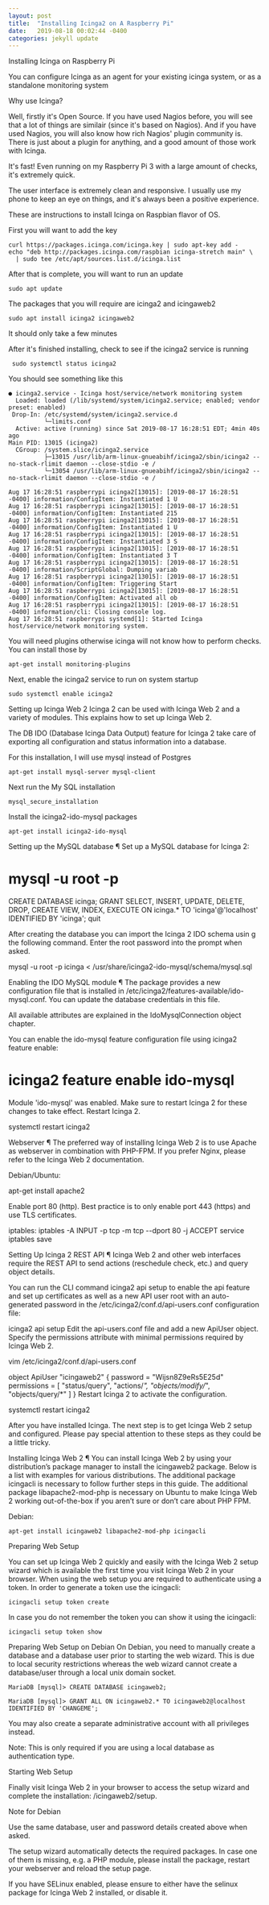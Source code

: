 ```yaml
---
layout: post
title:  "Installing Icinga2 on A Raspberry Pi"
date:   2019-08-18 00:02:44 -0400
categories: jekyll update
---
```




Installing Icinga on Raspberry Pi

You can configure Icinga as an agent for your existing icinga system, or as a standalone
monitoring system

Why use Icinga?


Well, firstly it's Open Source. If you have used Nagios before, you will
see that a lot of things are similair (since it's based on Nagios).  And
if you have used Nagios, you will also know how rich Nagios' plugin 
community is.  There is just about a plugin for anything, and a good amount
of those work with Icinga.


It's fast!  Even running on my Raspberry Pi 3 with a large amount of checks, it's extremely quick.

The user interface is extremely clean and responsive.  I usually use my phone 
to keep an eye on things, and it's always been a positive experience.


These are instructions to install Icinga on Raspbian flavor of OS.


First you will want to add the key

```
curl https://packages.icinga.com/icinga.key | sudo apt-key add -
echo "deb http://packages.icinga.com/raspbian icinga-stretch main" \
  | sudo tee /etc/apt/sources.list.d/icinga.list
```

After that is complete, you will want to run an update

```
sudo apt update
```

The packages that you will require are icinga2 and icingaweb2

```
sudo apt install icinga2 icingaweb2
```

It should only take a few minutes

After it's finished installing, check to see if the icinga2 service is running

```
 sudo systemctl status icinga2
 ```

 You should see something like this

 ```
 ● icinga2.service - Icinga host/service/network monitoring system
   Loaded: loaded (/lib/systemd/system/icinga2.service; enabled; vendor preset: enabled)
  Drop-In: /etc/systemd/system/icinga2.service.d
           └─limits.conf
   Active: active (running) since Sat 2019-08-17 16:28:51 EDT; 4min 40s ago
 Main PID: 13015 (icinga2)
   CGroup: /system.slice/icinga2.service
           ├─13015 /usr/lib/arm-linux-gnueabihf/icinga2/sbin/icinga2 --no-stack-rlimit daemon --close-stdio -e /
           └─13054 /usr/lib/arm-linux-gnueabihf/icinga2/sbin/icinga2 --no-stack-rlimit daemon --close-stdio -e /

Aug 17 16:28:51 raspberrypi icinga2[13015]: [2019-08-17 16:28:51 -0400] information/ConfigItem: Instantiated 1 U
Aug 17 16:28:51 raspberrypi icinga2[13015]: [2019-08-17 16:28:51 -0400] information/ConfigItem: Instantiated 215
Aug 17 16:28:51 raspberrypi icinga2[13015]: [2019-08-17 16:28:51 -0400] information/ConfigItem: Instantiated 1 U
Aug 17 16:28:51 raspberrypi icinga2[13015]: [2019-08-17 16:28:51 -0400] information/ConfigItem: Instantiated 3 S
Aug 17 16:28:51 raspberrypi icinga2[13015]: [2019-08-17 16:28:51 -0400] information/ConfigItem: Instantiated 3 T
Aug 17 16:28:51 raspberrypi icinga2[13015]: [2019-08-17 16:28:51 -0400] information/ScriptGlobal: Dumping variab
Aug 17 16:28:51 raspberrypi icinga2[13015]: [2019-08-17 16:28:51 -0400] information/ConfigItem: Triggering Start
Aug 17 16:28:51 raspberrypi icinga2[13015]: [2019-08-17 16:28:51 -0400] information/ConfigItem: Activated all ob
Aug 17 16:28:51 raspberrypi icinga2[13015]: [2019-08-17 16:28:51 -0400] information/cli: Closing console log.
Aug 17 16:28:51 raspberrypi systemd[1]: Started Icinga host/service/network monitoring system.
```

You will need plugins otherwise icinga will not know how to perform checks. You can install those by 

```
apt-get install monitoring-plugins
```

Next, enable the icinga2 service to run on system startup
```
sudo systemctl enable icinga2
```

Setting up Icinga Web 2 
Icinga 2 can be used with Icinga Web 2 and a variety of modules. This  explains how to set up Icinga Web 2.

The DB IDO (Database Icinga Data Output) feature for Icinga 2 take care of exporting all configuration and status information into a database.

For this installation, I will use mysql instead of Postgres

```
apt-get install mysql-server mysql-client
```

Next run the My SQL installation
```
mysql_secure_installation
```

Install the icinga2-ido-mysql packages
```
apt-get install icinga2-ido-mysql
```


Setting up the MySQL database ¶
Set up a MySQL database for Icinga 2:


# mysql -u root -p

CREATE DATABASE icinga;
GRANT SELECT, INSERT, UPDATE, DELETE, DROP, CREATE VIEW, INDEX, EXECUTE ON icinga.* TO 'icinga'@'localhost' IDENTIFIED BY 'icinga';
quit




After creating the database you can import the Icinga 2 IDO schema usin
g the following command. Enter the root password into the prompt when asked.


mysql -u root -p icinga < /usr/share/icinga2-ido-mysql/schema/mysql.sql


Enabling the IDO MySQL module ¶
The package provides a new configuration file that is installed in /etc/icinga2/features-available/ido-mysql.conf. You can update the database credentials in this file.

All available attributes are explained in the IdoMysqlConnection object chapter.

You can enable the ido-mysql feature configuration file using icinga2 feature enable:


# icinga2 feature enable ido-mysql
Module 'ido-mysql' was enabled.
Make sure to restart Icinga 2 for these changes to take effect.
Restart Icinga 2.


systemctl restart icinga2

Webserver ¶
The preferred way of installing Icinga Web 2 is to use Apache as webserver in combination with PHP-FPM. If you prefer Nginx, please refer to the Icinga Web 2 documentation.

Debian/Ubuntu:


apt-get install apache2



Enable port 80 (http). Best practice is to only enable port 443 (https) and use TLS certificates.

iptables:
iptables -A INPUT -p tcp -m tcp --dport 80 -j ACCEPT
service iptables save

Setting Up Icinga 2 REST API ¶
Icinga Web 2 and other web interfaces require the REST API to send actions (reschedule check, etc.) and query object details.

You can run the CLI command icinga2 api setup to enable the api feature and set up certificates as well as a new API user root with an auto-generated password in the /etc/icinga2/conf.d/api-users.conf configuration file:

icinga2 api setup
Edit the api-users.conf file and add a new ApiUser object. Specify the permissions attribute with minimal permissions required by Icinga Web 2.


vim /etc/icinga2/conf.d/api-users.conf

object ApiUser "icingaweb2" {
  password = "Wijsn8Z9eRs5E25d"
  permissions = [ "status/query", "actions/*", "objects/modify/*", "objects/query/*" ]
}
Restart Icinga 2 to activate the configuration.


systemctl restart icinga2


After you have installed Icinga.  The next step is to get Icinga Web 2
setup and configured.  Please pay special attention to these steps as they
could be a little tricky.  


Installing Icinga Web 2 ¶
You can install Icinga Web 2 by using your distribution’s package manager to install the icingaweb2 package. Below is a list with examples for various distributions. The additional package icingacli is necessary to follow further steps in this guide. The additional package libapache2-mod-php is necessary on Ubuntu to make Icinga Web 2 working out-of-the-box if you aren’t sure or don’t care about PHP FPM.

Debian:

```
apt-get install icingaweb2 libapache2-mod-php icingacli
```


Preparing Web Setup 

You can set up Icinga Web 2 quickly and easily with the Icinga Web 2 setup wizard which is available the first time you visit Icinga Web 2 in your browser. When using the web setup you are required to authenticate using a token. In order to generate a token use the icingacli:

```
icingacli setup token create
```

In case you do not remember the token you can show it using the icingacli:

```
icingacli setup token show
```

Preparing Web Setup on Debian 
On Debian, you need to manually create a database and a database user prior to starting the web wizard. This is due to local security restrictions whereas the web wizard cannot create a database/user through a local unix domain socket.

```
MariaDB [mysql]> CREATE DATABASE icingaweb2;

MariaDB [mysql]> GRANT ALL ON icingaweb2.* TO icingaweb2@localhost IDENTIFIED BY 'CHANGEME';
```

You may also create a separate administrative account with all privileges instead.

Note: This is only required if you are using a local database as authentication type.

Starting Web Setup 

Finally visit Icinga Web 2 in your browser to access the setup wizard and complete the installation: /icingaweb2/setup.

Note for Debian

Use the same database, user and password details created above when asked.

The setup wizard automatically detects the required packages. In case one of them is missing, e.g. a PHP module, please install the package, restart your webserver and reload the setup page.

If you have SELinux enabled, please ensure to either have the selinux package for Icinga Web 2 installed, or disable it.